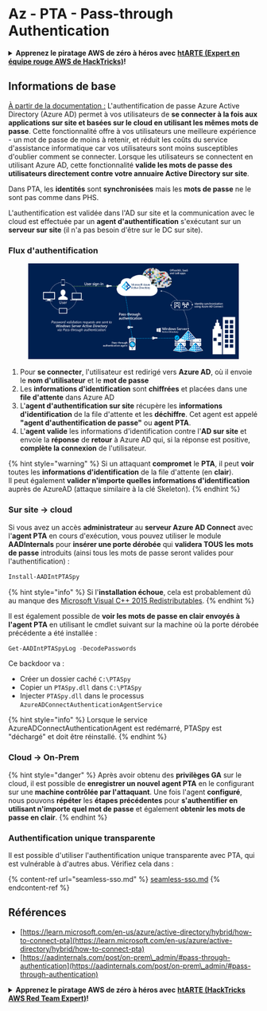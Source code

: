 # Az - PTA - Pass-through Authentication

<details>

<summary><strong>Apprenez le piratage AWS de zéro à héros avec</strong> <a href="https://training.hacktricks.xyz/courses/arte"><strong>htARTE (Expert en équipe rouge AWS de HackTricks)</strong></a><strong>!</strong></summary>

Autres façons de soutenir HackTricks :

* Si vous souhaitez voir votre **entreprise annoncée dans HackTricks** ou **télécharger HackTricks en PDF**, consultez les [**PLANS D'ABONNEMENT**](https://github.com/sponsors/carlospolop) !
* Obtenez le [**swag officiel PEASS & HackTricks**](https://peass.creator-spring.com)
* Découvrez [**La famille PEASS**](https://opensea.io/collection/the-peass-family), notre collection exclusive de [**NFTs**](https://opensea.io/collection/the-peass-family)
* **Rejoignez le** 💬 [**groupe Discord**](https://discord.gg/hRep4RUj7f) ou le [**groupe Telegram**](https://t.me/peass) ou **suivez-nous** sur **Twitter** 🐦 [**@hacktricks\_live**](https://twitter.com/hacktricks\_live)**.**
* **Partagez vos astuces de piratage en soumettant des PR aux** [**HackTricks**](https://github.com/carlospolop/hacktricks) et [**HackTricks Cloud**](https://github.com/carlospolop/hacktricks-cloud) dépôts GitHub.

</details>

## Informations de base

[À partir de la documentation :](https://learn.microsoft.com/en-us/entra/identity/hybrid/connect/how-to-connect-pta) L'authentification de passe Azure Active Directory (Azure AD) permet à vos utilisateurs de **se connecter à la fois aux applications sur site et basées sur le cloud en utilisant les mêmes mots de passe**. Cette fonctionnalité offre à vos utilisateurs une meilleure expérience - un mot de passe de moins à retenir, et réduit les coûts du service d'assistance informatique car vos utilisateurs sont moins susceptibles d'oublier comment se connecter. Lorsque les utilisateurs se connectent en utilisant Azure AD, cette fonctionnalité **valide les mots de passe des utilisateurs directement contre votre annuaire Active Directory sur site**.

Dans PTA, les **identités** sont **synchronisées** mais les **mots de passe** ne le sont pas comme dans PHS.

L'authentification est validée dans l'AD sur site et la communication avec le cloud est effectuée par un **agent d'authentification** s'exécutant sur un **serveur sur site** (il n'a pas besoin d'être sur le DC sur site).

### Flux d'authentification

<figure><img src="../../../../.gitbook/assets/image (8) (1).png" alt=""><figcaption></figcaption></figure>

1. Pour **se connecter**, l'utilisateur est redirigé vers **Azure AD**, où il envoie le **nom d'utilisateur** et le **mot de passe**
2. Les **informations d'identification** sont **chiffrées** et placées dans une **file d'attente** dans Azure AD
3. L'**agent d'authentification sur site** récupère les **informations d'identification** de la file d'attente et les **déchiffre**. Cet agent est appelé **"agent d'authentification de passe"** ou **agent PTA**.
4. L'**agent** **valide** les informations d'identification contre l'**AD sur site** et envoie la **réponse** de **retour** à Azure AD qui, si la réponse est positive, **complète la connexion** de l'utilisateur.

{% hint style="warning" %}
Si un attaquant **compromet** le **PTA**, il peut **voir** toutes les **informations d'identification** de la file d'attente (en **clair**).\
Il peut également **valider n'importe quelles informations d'identification** auprès de AzureAD (attaque similaire à la clé Skeleton).
{% endhint %}

### Sur site -> cloud

Si vous avez un accès **administrateur** au **serveur Azure AD Connect** avec l'**agent PTA** en cours d'exécution, vous pouvez utiliser le module **AADInternals** pour **insérer une porte dérobée** qui **validera TOUS les mots de passe** introduits (ainsi tous les mots de passe seront valides pour l'authentification) :

```powershell
Install-AADIntPTASpy
```

{% hint style="info" %}
Si l'**installation échoue**, cela est probablement dû au manque des [Microsoft Visual C++ 2015 Redistributables](https://download.microsoft.com/download/6/A/A/6AA4EDFF-645B-48C5-81CC-ED5963AEAD48/vc\_redist.x64.exe).
{% endhint %}

Il est également possible de **voir les mots de passe en clair envoyés à l'agent PTA** en utilisant le cmdlet suivant sur la machine où la porte dérobée précédente a été installée :

```powershell
Get-AADIntPTASpyLog -DecodePasswords
```

Ce backdoor va :

* Créer un dossier caché `C:\PTASpy`
* Copier un `PTASpy.dll` dans `C:\PTASpy`
* Injecter `PTASpy.dll` dans le processus `AzureADConnectAuthenticationAgentService`

{% hint style="info" %}
Lorsque le service AzureADConnectAuthenticationAgent est redémarré, PTASpy est "déchargé" et doit être réinstallé.
{% endhint %}

### Cloud -> On-Prem

{% hint style="danger" %}
Après avoir obtenu des **privilèges GA** sur le cloud, il est possible de **enregistrer un nouvel agent PTA** en le configurant sur une **machine contrôlée par l'attaquant**. Une fois l'agent **configuré**, nous pouvons **répéter** les **étapes précédentes** pour **s'authentifier en utilisant n'importe quel mot de passe** et également **obtenir les mots de passe en clair**.
{% endhint %}

### Authentification unique transparente

Il est possible d'utiliser l'authentification unique transparente avec PTA, qui est vulnérable à d'autres abus. Vérifiez cela dans :

{% content-ref url="seamless-sso.md" %}
[seamless-sso.md](seamless-sso.md)
{% endcontent-ref %}

## Références

* [https://learn.microsoft.com/en-us/azure/active-directory/hybrid/how-to-connect-pta](https://learn.microsoft.com/en-us/azure/active-directory/hybrid/how-to-connect-pta)
* [https://aadinternals.com/post/on-prem\_admin/#pass-through-authentication](https://aadinternals.com/post/on-prem\_admin/#pass-through-authentication)

<details>

<summary><strong>Apprenez le piratage AWS de zéro à héros avec</strong> <a href="https://training.hacktricks.xyz/courses/arte"><strong>htARTE (HackTricks AWS Red Team Expert)</strong></a><strong>!</strong></summary>

Autres façons de soutenir HackTricks :

* Si vous souhaitez voir votre **entreprise annoncée dans HackTricks** ou **télécharger HackTricks en PDF**, consultez les [**PLANS D'ABONNEMENT**](https://github.com/sponsors/carlospolop) !
* Obtenez le [**swag officiel PEASS & HackTricks**](https://peass.creator-spring.com)
* Découvrez [**The PEASS Family**](https://opensea.io/collection/the-peass-family), notre collection exclusive de [**NFTs**](https://opensea.io/collection/the-peass-family)
* **Rejoignez le** 💬 [**groupe Discord**](https://discord.gg/hRep4RUj7f) ou le [**groupe Telegram**](https://t.me/peass) ou **suivez** nous sur **Twitter** 🐦 [**@hacktricks\_live**](https://twitter.com/hacktricks\_live)**.**
* **Partagez vos astuces de piratage en soumettant des PR aux** [**HackTricks**](https://github.com/carlospolop/hacktricks) et [**HackTricks Cloud**](https://github.com/carlospolop/hacktricks-cloud) github repos.

</details>
